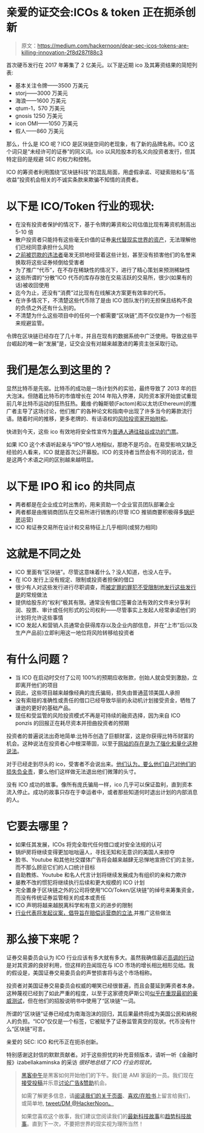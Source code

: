 # 亲爱的证交会:ICOs & token 正在扼杀创新

> 原文：<https://medium.com/hackernoon/dear-sec-icos-tokens-are-killing-innovation-2f8d287f88c3>

首次硬币发行在 2017 年筹集了 2 亿美元。以下是近期 ico 及其筹资结果的简短列表:

*   基本关注令牌——3500 万美元
*   storj——3000 万美元
*   海浪——1600 万美元
*   qtum-1，570 万美元
*   gnosis 1250 万美元
*   icon OMI——1050 万美元
*   假人——860 万美元

那么，什么是 ICO 呢？ICO 是区块链空间的老现象，有了新的品牌名称。ICO 这个词只是“未经许可的证券”的同义词。ico 以风险股本的名义向投资者发行，但其特定目的是规避 SEC 的权力和控制。

ICO 的筹资者利用围绕“区块链科技”的混乱局面，用虚假承诺、可疑索赔和与“高收益”投资机会相关的不诚实条款来欺骗不知情的消费者。

# 以下是 ICO/Token 行业的现状:

*   在没有投资者保护的情况下，基于令牌的筹资和公司估值比现有筹资机制高出 5-10 倍
*   散户投资者只能持有这些毫无价值的证券[来代替现实世界的资产](https://www.youtube.com/watch?v=5v5y3icu6YY)，无法理解他们已经同意承担什么风险
*   [之前被罚款的违法者](https://en.wikipedia.org/wiki/Erik_Voorhees)毫发无损地经营着这些计划，甚至没有损害他们的名誉来换取将这些证券倾倒给受害者
*   为了推广“代币”，在不存在稀缺性的情况下，进行了精心策划来预测稀缺性
*   这些所谓的“分散”ICO 代币的库存存放在交易活跃的交易所，很少(如果有的话)被收回使用
*   迄今为止，还没有“消费”过比现有在线解决方案更有效率的代币。
*   在许多情况下，不清楚这些代币除了是由 ICO 团队发行的无担保且结构不良的负债之外还有什么别的。
*   不清楚为什么这些项目中的任何一个都需要“区块链”,而不仅仅是作为一个标签来规避监管。

令牌在区块链已经存在了几十年，并且在现有的数据系统中广泛使用。导致这些平台崛起的唯一新“发展”是，证交会没有对越来越激进的筹资主张采取行动。

# 我们是怎么到这里的？

显然比特币是先驱。比特币的成功是一场计划外的实验，最终导致了 2013 年的巨大泡沫。但随着比特币的市值增长在 2014 年陷入停滞，风险资本家开始尝试重现前几年比特币运动的狂热狂热。戴维·约翰斯顿(Factom)和以太坊(Ethereum)的推广者主导了这场讨论，他们推广的各种论文和指南中出现了许多当今的筹款流行语。随着时间的推移，更多老牌的、有话语权的[风险投资家开始附和](http://avc.com/2017/03/token-summit/)。

快进到今天，这些 ico 有效地将安全性宣传为[普通人通往硅谷成功的门票](https://twitter.com/derosetech/status/868926177221767168)。

如果 ICO 这个术语听起来与“IPO”惊人地相似，那绝不是巧合。在易受影响又缺乏经验的人看来，ICO 就是首次公开募股。ICO 的支持者当然会有不同的说法，但是这两个术语之间的区别越来越明显。

# 以下是 IPO 和 ico 的共同点

*   两者都是在企业成立时出售的，用来资助一个企业官员团队部署企业
*   两者都是由推销商团队在交易所进行销售的(尽管 ICO 推销商要积极得多[锅炉房](https://www.vanbex.com/)运营)
*   ICO 和证券交易所在设计和交易特征上几乎相同(或努力相同)

# 这就是不同之处

*   ICO 里面有“区块链”。尽管这意味着什么？没人知道，也没人在乎。
*   在 ICO 发行上没有规定、限制或投资者担保的借口
*   很少有人对这些发行进行尽职调查，而[被定罪的罪犯](https://www.youtube.com/watch?v=BeyrR2JGLUs)[不受限制地发行这些发行是](https://www.youtube.com/watch?v=XN3jG_N967U)的常规做法
*   提供给股东的“权利”极其有限。通常没有借口签署合法有效的文件来分享利润、投票、审计或任何形式的公司权利——尽管事实上发起人经常承诺他们的计划将允许这些事情
*   ICO 发起人和营销人员通常会获得库存以及企业内部信息，并在“上市”后(以及生产产品前)立即利用这一地位将风险转移给投资者

# 有什么问题？

*   当 ICO 在启动时交付了公司 100%的预期应收账款，创始人就会受到激励，立即离开他们的项目
*   因此，这些项目越来越像经典的庞氏骗局，损失由普通蓝领美国人承担
*   没有索赔的准确性或责任的借口已经导致华丽的永动机计划接受资金，牺牲了谦逊的更好的基础产品。
*   现任和受监管的风险投资模式不再是可持续的融资选择，因为来自 ICO ponzis 的回报正在耗尽资本并扭曲投资者的预期

投资者的普遍说法出奇地简单:比特币创造了巨额财富，这是你获得比特币财富的机会。这种说法在投资者心中根深蒂固，以至于[网站的存在是为了强化和量化这种说法](https://icostats.com/)。

对于已经走到尽头的 ico，受害者不会说出来。[他们认为，要么他们自己对他们的损失负全责](https://www.youtube.com/watch?v=pnow0TvEcUA)，要么他们这样做无法退出他们微薄的头寸。

没有 ICO 成功的故事。像所有庞氏骗局一样，ico 几乎可以保证盈利，直到资本流入停止。成功的故事只存在于幸运者中，或者那些知道何时退出计划的内部消息的人。

# 它要去哪里？

*   如果任其发展，ICOs 将完全取代任何借口或对安全法规的认可
*   锅炉房将继续变得更加咄咄逼人，寻找无知和无意识的美国人来掠夺
*   脸书、Youtube 和其他社交媒体广告将会越来越肆无忌惮地宣扬它们的主张，而不那么顾忌它们的人口统计目标
*   自助教练、Youtube 和名人代言计划将继续发展成为有组织的亲和力欺诈
*   屡教不改的惯犯将继续执行后续和更大规模的 ICO 计划
*   完全置身于区块链之外的公司将使用“ICO/Token/区块链”的绰号来筹集资金，而没有传统证券监管相关的成本或责任
*   ICO 声明将越来越脱离科学和有意义的进步的限制
*   [行业代表将发起议案，倡导旨在赔偿运营商的立法](https://digitalchamber.org/),并推广这些做法

# 那么接下来呢？

证券交易委员会认为 ICO 行业应该有多大就有多大。虽然我确信最近[高调的行动](https://www.washingtonpost.com/news/morning-mix/wp/2017/01/31/curtain-falls-on-alleged-81-million-hamilton-ticket-ponzi-scheme/)是对其资源的良好利用，但这样的丑闻现在与 ICO 市场的增长相比相形见绌。我的假设是，美国证券交易委员会的声誉损害将与这个市场相称。

投资者对美国证券交易委员会权威的嘲笑已经很普遍，而且会蔓延到筹资者本身。这种蔑视已经到了如此严重的程度，以至于这家德克萨斯公司[似乎在重现最初的豪威测试](http://www.serenehomes.com/news_promotions/serene-country-homes-launches-real-estate-tokens/)，但在他们的招股说明书中使用了“区块链”一词。

所谓的“区块链”证券已经成为南海泡沫的回归，其后果最终将成为美国公民和纳税人的负担。“ICO”仅仅是一个标签，它被赋予了证券监管真空的现状。代币没有什么“区块链”可言。

亲爱的 SEC: ICO 和代币正在扼杀创新。

特别感谢这封信的默默贡献者。对于这些担忧的补充音频版本，请听一听《金融时报》izabellakaminska 的采访 *很好地总结了 ICO 行业的现状。*

> [黑客中午](http://bit.ly/Hackernoon)是黑客如何开始他们的下午。我们是 AMI 家庭的一员。我们现在[接受投稿](http://bit.ly/hackernoonsubmission)并乐意[讨论广告&赞助](mailto:partners@amipublications.com)机会。
> 
> 如需了解更多信息，请[阅读我们的关于页面](https://goo.gl/4ofytp)、[喜欢/在脸书](http://bit.ly/HackernoonFB)上留言给我们，或简单地, [tweet/DM @HackerNoon。](https://goo.gl/k7XYbx)
> 
> 如果您喜欢这个故事，我们建议您阅读我们的[最新科技故事](http://bit.ly/hackernoonlatestt)和[趋势科技故事](https://hackernoon.com/trending)。直到下一次，不要把世界的现实视为理所当然！